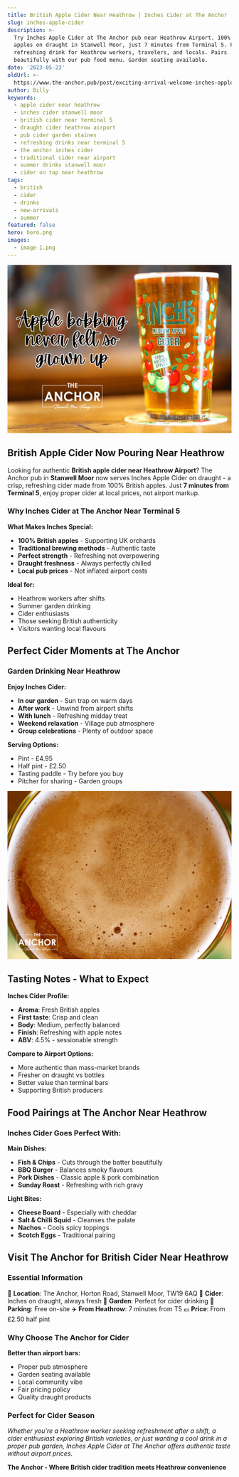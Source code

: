 ```yaml
---
title: British Apple Cider Near Heathrow | Inches Cider at The Anchor
slug: inches-apple-cider
description: >-
  Try Inches Apple Cider at The Anchor pub near Heathrow Airport. 100% British
  apples on draught in Stanwell Moor, just 7 minutes from Terminal 5. Perfect
  refreshing drink for Heathrow workers, travelers, and locals. Pairs
  beautifully with our pub food menu. Garden seating available.
date: '2023-05-23'
oldUrl: >-
  https://www.the-anchor.pub/post/exciting-arrival-welcome-inches-apple-cider-to-our
author: Billy
keywords:
  - apple cider near heathrow
  - inches cider stanwell moor
  - british cider near terminal 5
  - draught cider heathrow airport
  - pub cider garden staines
  - refreshing drinks near terminal 5
  - the anchor inches cider
  - traditional cider near airport
  - summer drinks stanwell moor
  - cider on tap near heathrow
tags:
  - british
  - cider
  - drinks
  - new-arrivals
  - summer
featured: false
hero: hero.png
images:
  - image-1.png
---
```


  

![Inches cider photo with quote "apple bobbing never felt so grown up"](/content/blog/inches-apple-cider/hero.png)

## British Apple Cider Now Pouring Near Heathrow

Looking for authentic **British apple cider near Heathrow Airport**? The Anchor pub in **Stanwell Moor** now serves Inches Apple Cider on draught - a crisp, refreshing cider made from 100% British apples. Just **7 minutes from Terminal 5**, enjoy proper cider at local prices, not airport markup.

  

### Why Inches Cider at The Anchor Near Terminal 5

**What Makes Inches Special:**
- **100% British apples** - Supporting UK orchards
- **Traditional brewing methods** - Authentic taste
- **Perfect strength** - Refreshing not overpowering
- **Draught freshness** - Always perfectly chilled
- **Local pub prices** - Not inflated airport costs

**Ideal for:**
- Heathrow workers after shifts
- Summer garden drinking
- Cider enthusiasts
- Those seeking British authenticity
- Visitors wanting local flavours

  

## Perfect Cider Moments at The Anchor

### Garden Drinking Near Heathrow

**Enjoy Inches Cider:**
- **In our garden** - Sun trap on warm days
- **After work** - Unwind from airport shifts
- **With lunch** - Refreshing midday treat
- **Weekend relaxation** - Village pub atmosphere
- **Group celebrations** - Plenty of outdoor space

**Serving Options:**
- Pint - £4.95
- Half pint - £2.50
- Tasting paddle - Try before you buy
- Pitcher for sharing - Garden groups

  

![Top down photo of the bubbles on top of a pint of Inches apple cider](/content/blog/inches-apple-cider/image-1.png)

## Tasting Notes - What to Expect

**Inches Cider Profile:**
- **Aroma**: Fresh British apples
- **First taste**: Crisp and clean
- **Body**: Medium, perfectly balanced
- **Finish**: Refreshing with apple notes
- **ABV**: 4.5% - sessionable strength

**Compare to Airport Options:**
- More authentic than mass-market brands
- Fresher on draught vs bottles
- Better value than terminal bars
- Supporting British producers

  

## Food Pairings at The Anchor Near Heathrow

### Inches Cider Goes Perfect With:

**Main Dishes:**
- **Fish & Chips** - Cuts through the batter beautifully
- **BBQ Burger** - Balances smoky flavours
- **Pork Dishes** - Classic apple & pork combination
- **Sunday Roast** - Refreshing with rich gravy

**Light Bites:**
- **Cheese Board** - Especially with cheddar
- **Salt & Chilli Squid** - Cleanses the palate
- **Nachos** - Cools spicy toppings
- **Scotch Eggs** - Traditional pairing

  

## Visit The Anchor for British Cider Near Heathrow

### Essential Information

📍 **Location**: The Anchor, Horton Road, Stanwell Moor, TW19 6AQ
🍎 **Cider**: Inches on draught, always fresh
🌳 **Garden**: Perfect for cider drinking
🚗 **Parking**: Free on-site
✈️ **From Heathrow**: 7 minutes from T5
💷 **Price**: From £2.50 half pint

### Why Choose The Anchor for Cider

**Better than airport bars:**
- Proper pub atmosphere
- Garden seating available
- Local community vibe
- Fair pricing policy
- Quality draught products

### Perfect for Cider Season

*Whether you're a Heathrow worker seeking refreshment after a shift, a cider enthusiast exploring British varieties, or just wanting a cool drink in a proper pub garden, Inches Apple Cider at The Anchor offers authentic taste without airport prices.*

**The Anchor - Where British cider tradition meets Heathrow convenience**

